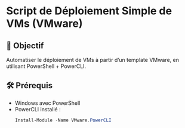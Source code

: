 # Script de Déploiement Simple de VMs (VMware)

## 🎯 Objectif
Automatiser le déploiement de VMs à partir d’un template VMware, en utilisant PowerShell + PowerCLI.

## 🛠 Prérequis
- Windows avec PowerShell
- PowerCLI installé :
  ```powershell
  Install-Module -Name VMware.PowerCLI